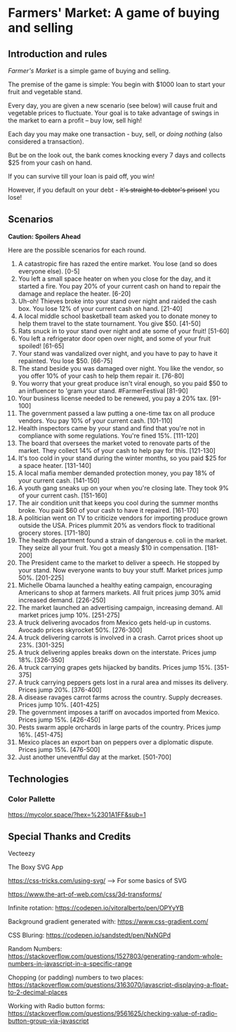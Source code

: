 # Farmers' Market: A game of buying and selling

## Introduction and rules
_Farmer's Market_ is a simple game of buying and selling.

The premise of the game is simple: You begin with $1000 loan to start your fruit and vegetable stand.

Every day, you are given a new scenario (see below) will cause fruit and vegetable prices to fluctuate. Your goal is to take advantage of swings in the market to earn a profit – buy low, sell high!

Each day you may make one transaction - buy, sell, or _doing nothing_ (also considered a transaction).

But be on the look out, the bank comes knocking every 7 days and collects $25 from your cash on hand.

If you can survive till your loan is paid off, you win!

However, if you default on your debt - ~~it's straight to debtor's prison!~~ you lose! 


## Scenarios
**Caution: Spoilers Ahead**

Here are the possible scenarios for each round.
1. A catastropic fire has razed the entire market. You lose (and so does everyone else). [0-5]
2. You left a small space heater on when you close for the day, and it started a fire. You pay 20% of your current cash on hand to repair the damage and replace the heater. [6-20]
3. Uh-oh! Thieves broke into your stand over night and raided the cash box. You lose 12% of your current cash on hand. [21-40]
4. A local middle school basketball team asked you to donate money to help them travel to the state tournament. You give $50. [41-50]
5. Rats snuck in to your stand over night and ate some of your fruit! [51-60]
6. You left a refrigerator door open over night, and some of your fruit spoiled! [61-65]
7. Your stand was vandalized over night, and you have to pay to have it repainted. You lose $50. [66-75]
8. The stand beside you was damaged over night. You like the vendor, so you offer 10% of your cash to help them repair it. [76-80]
9. You worry that your great produce isn't viral enough, so you paid $50 to an influencer to 'gram your stand. #FarmerFestival [81-90]
10. Your business license needed to be renewed, you pay a 20% tax. [91-100]
11. The government passed a law putting a one-time tax on all produce vendors. You pay 10% of your current cash. [101-110]
12. Health inspectors came by your stand and find that you're not in compliance with some regulations. You're fined 15%. [111-120]
13. The board that oversees the market voted to renovate parts of the market. They collect 14% of your cash to help pay for this. [121-130]
14. It's too cold in your stand during the winter months, so you paid $25 for a space heater. [131-140]
15. A local mafia member demanded protection money, you pay 18% of your current cash. [141-150]
16. A youth gang sneaks up on your when you're closing late. They took 9% of your current cash. [151-160]
17. The air condition unit that keeps you cool during the summer months broke. You paid $60 of your cash to have it repaired. [161-170]
18. A politician went on TV to criticize vendors for importing produce grown outside the USA. Prices plummit 20% as vendors flock to traditional grocery stores. [171-180]
19. The health department found a strain of dangerous e. coli in the market. They seize all your fruit. You got a measly $10 in compensation. [181-200]
20. The President came to the market to deliver a speech. He stopped by your stand. Now everyone wants to buy your stuff. Market prices jump 50%. [201-225]
21. Michelle Obama launched a healthy eating campaign, encouraging Americans to shop at farmers markets. All fruit prices jump 30% amid increased demand. [226-250]
22. The market launched an advertising campaign, increasing demand. All market prices jump 10%. [251-275]
23. A truck delivering avocados from Mexico gets held-up in customs. Avocado prices skyrocket 50%. [276-300]
24. A truck delivering carrots is involved in a crash. Carrot prices shoot up 23%. [301-325]
25. A truck delivering apples breaks down on the interstate. Prices jump 18%. [326-350]
26. A truck carrying grapes gets hijacked by bandits. Prices jump 15%. [351-375]
27. A truck carrying peppers gets lost in a rural area and misses its delivery. Prices jump 20%. [376-400]
28. A disease ravages carrot farms across the country. Supply decreases. Prices jump 10%. [401-425]
29. The government imposes a tariff on avocados imported from Mexico. Prices jump 15%. [426-450]
30. Pests swarm apple orchards in large parts of the country. Prices jump 16%. [451-475]
31. Mexico places an export ban on peppers over a diplomatic dispute. Prices jump 15%. [476-500]
32. Just another uneventful day at the market. [501-700]


## Technologies
### Color Pallette
https://mycolor.space/?hex=%2301A1FF&sub=1


## Special Thanks and Credits
Vecteezy

The Boxy SVG App

https://css-tricks.com/using-svg/ --> For some basics of SVG

https://www.the-art-of-web.com/css/3d-transforms/

Infinite rotation: https://codepen.io/vitoralberto/pen/OPYyYB

Background gradient generated with: https://www.css-gradient.com/

CSS Bluring: https://codepen.io/sandstedt/pen/NxNGPd

Random Numbers: https://stackoverflow.com/questions/1527803/generating-random-whole-numbers-in-javascript-in-a-specific-range

Chopping (or padding) numbers to two places: https://stackoverflow.com/questions/3163070/javascript-displaying-a-float-to-2-decimal-places

Working with Radio button forms: https://stackoverflow.com/questions/9561625/checking-value-of-radio-button-group-via-javascript